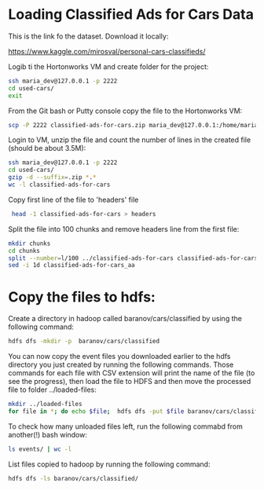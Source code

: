 # Loading Classified Ads for Cars Data

This is the link fo the dataset. Download it locally:

https://www.kaggle.com/mirosval/personal-cars-classifieds/

Logib ti the Hortonworks VM and create folder for the project:

```bash
ssh maria_dev@127.0.0.1 -p 2222
cd used-cars/
exit
```

From the Git bash or Putty console copy the file to the Hortonworks VM:

```bash
scp -P 2222 classified-ads-for-cars.zip maria_dev@127.0.0.1:/home/maria_dev/used-cars
```

Login to VM, unzip the file and count the number of lines in the created file (should be about 3.5M):

```bash
ssh maria_dev@127.0.0.1 -p 2222
cd used-cars/
gzip -d --suffix=.zip *.*
wc -l classified-ads-for-cars
```

Copy first line of the file to 'headers' file

```bash
 head -1 classified-ads-for-cars > headers
```

Split the file into 100 chunks and remove headers line from the first file:

```bash
mkdir chunks
cd chunks
split --number=l/100 ../classified-ads-for-cars classified-ads-for-cars_
sed -i 1d classified-ads-for-cars_aa
```

# Copy the files to hdfs: 

Create a directory in hadoop called baranov/cars/classified by using the following command: 
   
 ```bash
 hdfs dfs -mkdir -p  baranov/cars/classified
 ```

You can now copy the event files you downloaded earlier to the hdfs directory you just created by running the following commands. Those commands for each file with CSV extension will print the name of the file (to see the progress), then load the file to HDFS and then move the processed file to folder ../loaded-files:
 
```bash
mkdir ../loaded-files
for file in *; do echo $file;  hdfs dfs -put $file baranov/cars/classified/; mv $file -f ../loaded-files; done
```

To check how many unloaded files left, run the following commabd from another(!) bash window:

```bash
ls events/ | wc -l
```

List files copied to hadoop by running the following command: 

```bash
hdfs dfs -ls baranov/cars/classified/
```
